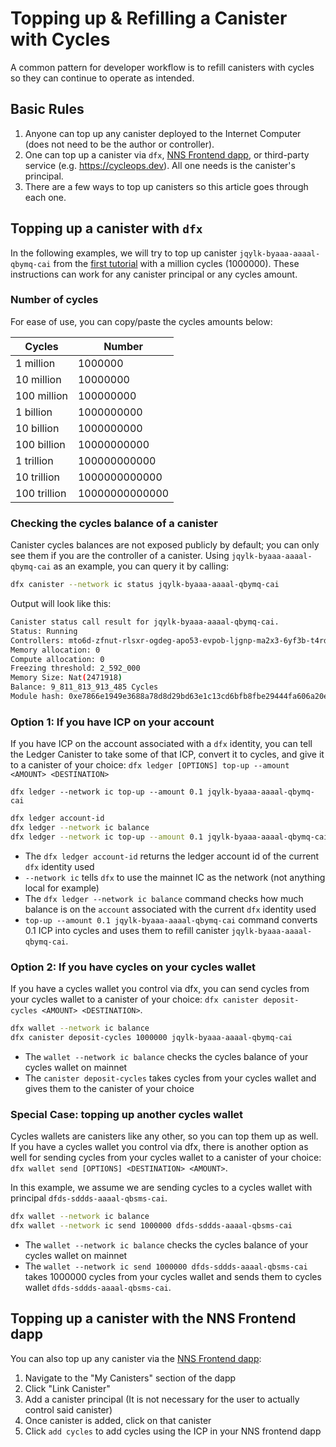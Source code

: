 # Topping up & Refilling a Canister with Cycles

A common pattern for developer workflow is to refill canisters with cycles so they can continue to operate as intended.

## Basic Rules 

1. Anyone can top up any canister deployed to the Internet Computer (does not need to be the author or controller).
2. One can top up a canister via `dfx`, [NNS Frontend dapp](https://nns.ic0.app), or third-party service (e.g. https://cycleops.dev). All one needs is the canister's principal.
3. There are a few ways to top up canisters so this article goes through each one.


## Topping up a canister with `dfx`

In the following examples, we will try to top up canister `jqylk-byaaa-aaaal-qbymq-cai` from the [first tutorial](../../tutorials/deploy_sample_app.md) with a million cycles (1000000). These instructions can work for any canister principal or any cycles amount.


### Number of cycles
For ease of use, you can copy/paste the cycles amounts below:

| Cycles            | Number        |
| -----------       | -----------   |
| 1 million         | 1000000         |
| 10 million        | 10000000         |
| 100 million       | 100000000         |
| 1 billion         | 1000000000         |
| 10 billion        | 1000000000         |
| 100 billion        | 10000000000         |
| 1 trillion         | 100000000000         |
| 10 trillion        | 1000000000000         |
| 100 trillion        | 10000000000000         |

### Checking the cycles balance of a canister

Canister cycles balances are not exposed publicly by default; you can only see them if you are the controller of a canister. Using `jqylk-byaaa-aaaal-qbymq-cai` as an example, you can query it by calling:

```bash
dfx canister --network ic status jqylk-byaaa-aaaal-qbymq-cai
```

Output will look like this:

```bash
Canister status call result for jqylk-byaaa-aaaal-qbymq-cai.
Status: Running
Controllers: mto6d-zfnut-rlsxr-ogdeg-apo53-evpob-ljgnp-ma2x3-6yf3b-t4rd5-qqe t5j57-vyaaa-aaaal-qatsq-cai
Memory allocation: 0
Compute allocation: 0
Freezing threshold: 2_592_000
Memory Size: Nat(2471918)
Balance: 9_811_813_913_485 Cycles
Module hash: 0xe7866e1949e3688a78d8d29bd63e1c13cd6bfb8fbe29444fa606a20e0b1e33f0
```

### Option 1: If you have ICP on your account

If you have ICP on the account associated with a `dfx` identity, you can tell the Ledger Canister to take some of that ICP, convert it to cycles, and give it to a canister of your choice: `dfx ledger [OPTIONS] top-up --amount <AMOUNT> <DESTINATION>`

`dfx ledger --network ic top-up --amount 0.1 jqylk-byaaa-aaaal-qbymq-cai`

```bash
dfx ledger account-id
dfx ledger --network ic balance
dfx ledger --network ic top-up --amount 0.1 jqylk-byaaa-aaaal-qbymq-cai
```

-   The `dfx ledger account-id` returns the ledger account id of the current `dfx` identity used
-   `--network ic` tells `dfx` to use the mainnet IC as the network (not anything local for example)
-   The `dfx ledger --network ic balance` command checks how much balance is on the `account` associated with the current `dfx` identity used
-   `top-up --amount 0.1 jqylk-byaaa-aaaal-qbymq-cai` command converts 0.1 ICP into cycles and uses them to refill canister `jqylk-byaaa-aaaal-qbymq-cai`.


### Option 2: If you have cycles on your cycles wallet

If you have a cycles wallet you control via dfx, you can send cycles from your cycles wallet to a canister of your choice: `dfx canister deposit-cycles <AMOUNT> <DESTINATION>`.

```bash
dfx wallet --network ic balance
dfx canister deposit-cycles 1000000 jqylk-byaaa-aaaal-qbymq-cai 
```

-   The `wallet --network ic balance` checks the cycles balance of your cycles wallet on mainnet
-   The `canister deposit-cycles` takes cycles from your cycles wallet and gives them to the canister of your choice

### Special Case: topping up another cycles wallet

Cycles wallets are canisters like any other, so you can top them up as well. If you have a cycles wallet you control via dfx, there is another option as well for sending cycles from your cycles wallet to a canister of your choice: `dfx wallet send [OPTIONS] <DESTINATION> <AMOUNT>`.

In this example, we assume we are sending cycles to a cycles wallet with principal `dfds-sddds-aaaal-qbsms-cai`.

```bash
dfx wallet --network ic balance
dfx wallet --network ic send 1000000 dfds-sddds-aaaal-qbsms-cai 
```

-   The `wallet --network ic balance` checks the cycles balance of your cycles wallet on mainnet
-   The `wallet --network ic send 1000000 dfds-sddds-aaaal-qbsms-cai` takes 1000000 cycles from your cycles wallet and sends them to cycles wallet `dfds-sddds-aaaal-qbsms-cai`.

## Topping up a canister with the NNS Frontend dapp

You can also top up any canister via the [NNS Frontend dapp](https://nns.ic0.app):

1. Navigate to the "My Canisters" section of the dapp
2. Click "Link Canister" 
3. Add a canister principal (It is not necessary for the user to actually control said canister)
4. Once canister is added, click on that canister
5. Click `add cycles` to add cycles using the ICP in your NNS frontend dapp
